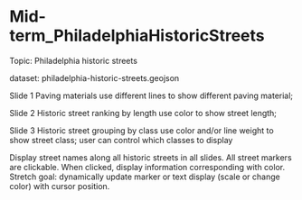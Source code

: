 # Mid-term_PhiladelphiaHistoricStreets

Topic: Philadelphia historic streets

dataset: philadelphia-historic-streets.geojson

Slide 1
  Paving materials
  use different lines to show different paving material;

Slide 2
  Historic street ranking by length
  use color to show street length;

Slide 3
  Historic street grouping by class
  use color and/or line weight to show street class; user can control which classes to display

Display street names along all historic streets in all slides.
All street markers are clickable. When clicked, display information corresponding with color.
Stretch goal: dynamically update marker or text display (scale or change color) with cursor position.

